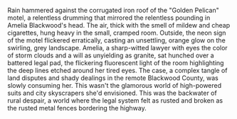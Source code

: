 Rain hammered against the corrugated iron roof of the "Golden Pelican" motel, a relentless drumming that mirrored the relentless pounding in Amelia Blackwood's head.  The air, thick with the smell of mildew and cheap cigarettes, hung heavy in the small, cramped room.  Outside, the neon sign of the motel flickered erratically, casting an unsettling, orange glow on the swirling, grey landscape.  Amelia, a sharp-witted lawyer with eyes the color of storm clouds and a will as unyielding as granite, sat hunched over a battered legal pad, the flickering fluorescent light of the room highlighting the deep lines etched around her tired eyes.  The case, a complex tangle of land disputes and shady dealings in the remote Blackwood County, was slowly consuming her.  This wasn't the glamorous world of high-powered suits and city skyscrapers she'd envisioned. This was the backwater of rural despair, a world where the legal system felt as rusted and broken as the rusted metal fences bordering the highway.
